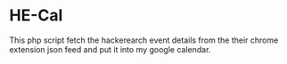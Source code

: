 HE-Cal
======

This php script fetch the hackerearch event details from the their chrome extension json feed and put it into my google calendar.
